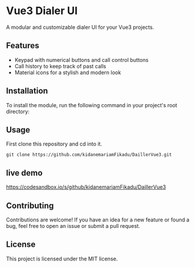 # Vue3 Dialer UI

A modular and customizable dialer UI for your Vue3 projects.

## Features

- Keypad with numerical buttons and call control buttons
- Call history to keep track of past calls
- Material icons for a stylish and modern look

## Installation

To install the module, run the following command in your project's root directory:


## Usage

First clone this repository and cd into it.

   ```
   git clone https://github.com/kidanemariamFikadu/DaillerVue3.git
   ```

## live demo 
https://codesandbox.io/s/github/kidanemariamFikadu/DaillerVue3

## Contributing
Contributions are welcome! If you have an idea for a new feature or found a bug, feel free to open an issue or submit a pull request.

## License
This project is licensed under the MIT license.